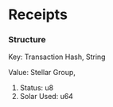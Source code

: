 # Receipts

### Structure

Key: Transaction Hash, String

Value: Stellar Group,
1. Status: u8
2. Solar Used: u64